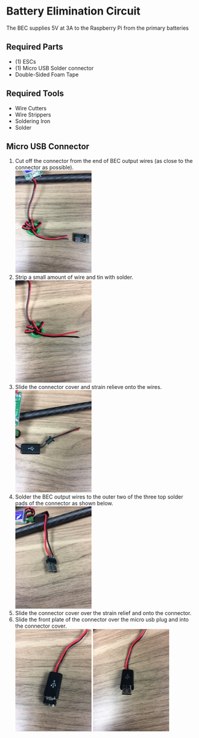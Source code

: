 Battery Elimination Circuit
==

The BEC supplies 5V at 3A to the Raspberry Pi from the primary batteries

Required Parts
--

- (1) ESCs
- (1) Micro USB Solder connector
- Double-Sided Foam Tape

Required Tools
--

- Wire Cutters
- Wire Strippers
- Soldering Iron
- Solder

Micro USB Connector
--

1. Cut off the connector from the end of BEC output wires (as close to the connector as possible).\
  ![BEC - Cut Connector](../images/bec_cut_connector.jpg)
1. Strip a small amount of wire and tin with solder.\
  ![BEC - Stripped](../images/bec_stripped.jpg)
1. Slide the connector cover and strain relieve onto the wires.\
  ![BEC - Cover and Strain Relief](../images/bec_cover_relief.jpg)
1. Solder the BEC output wires to the outer two of the three top solder pads of the connector as shown below.\
  ![BEC - Solder Output Wires](../images/bec_solder_output.jpg)
1. Slide the connector cover over the strain relief and onto the connector.
1. Slide the front plate of the connector over the micro usb plug and into the connector cover.\
  ![BEC - Front Cover](../images/bec_front_cover.jpg)
  ![BEC - Comleted](../images/bec_complete.jpg)
